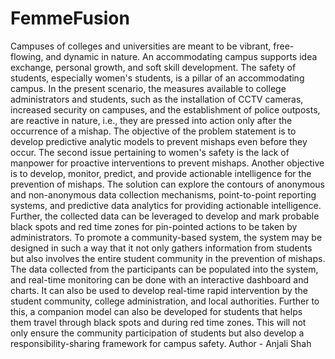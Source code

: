 # FemmeFusion
Campuses of colleges and universities are meant to be vibrant, free-flowing, and dynamic in nature.
An accommodating campus supports idea exchange, personal growth, and soft skill development. 
The safety of students, especially women's students, is a pillar of an accommodating campus. 
In the present scenario, the measures available to college administrators and students, such as the installation of CCTV cameras, increased security on campuses, and the establishment of police outposts, are reactive in nature, i.e., they are pressed into action only after the occurrence of a mishap. 
The objective of the problem statement is to develop predictive analytic models to prevent mishaps even before they occur. 
The second issue pertaining to women's safety is the lack of manpower for proactive interventions to prevent mishaps. 
Another objective is to develop, monitor, predict, and provide actionable intelligence for the prevention of mishaps.
The solution can explore the contours of anonymous and non-anonymous data collection mechanisms, point-to-point reporting systems, and predictive data analytics for providing actionable intelligence.
Further, the collected data can be leveraged to develop and mark probable black spots and red time zones for pin-pointed actions to be taken by administrators. 
To promote a community-based system, the system may be designed in such a way that it not only gathers information from students but also involves the entire student community in the prevention of mishaps. 
The data collected from the participants can be populated into the system, and real-time monitoring can be done with an interactive dashboard and charts. 
It can also be used to develop real-time rapid intervention by the student community, college administration, and local authorities.
Further to this, a companion model can also be developed for students that helps them travel through black spots and during red time zones.
This will not only ensure the community participation of students but also develop a responsibility-sharing framework for campus safety.
Author - Anjali Shah
